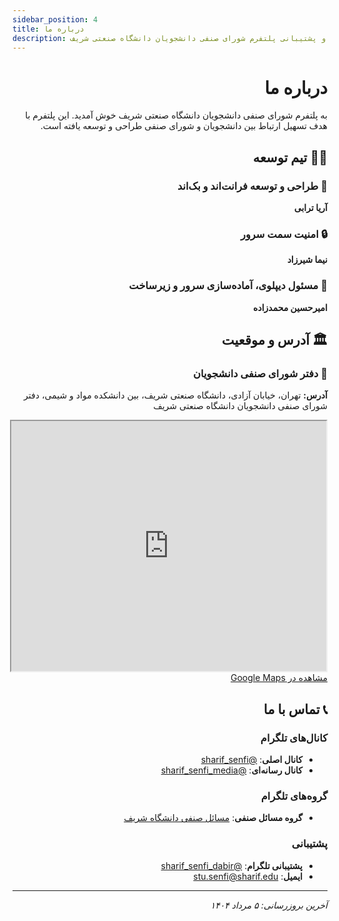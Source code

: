 ```yaml
---
sidebar_position: 4
title: درباره ما
description: اطلاعات تیم توسعه و پشتیبانی پلتفرم شورای صنفی دانشجویان دانشگاه صنعتی شریف
---
```


<div className="docs-background-container" dir="rtl">

# درباره ما

به پلتفرم شورای صنفی دانشجویان دانشگاه صنعتی شریف خوش آمدید. این پلتفرم با هدف تسهیل ارتباط بین دانشجویان و شورای صنفی طراحی و توسعه یافته است.

## 👨‍💻 تیم توسعه

### 🎨 طراحی و توسعه فرانت‌اند و بک‌اند
**آریا ترابی** 

### 🔒 امنیت سمت سرور
**نیما شیرزاد** 

### 🚀 مسئول دیپلوی، آماده‌سازی سرور و زیرساخت
**امیرحسین محمدزاده** 

## 🏛️ آدرس و موقعیت

<div className="about-us-location-section">
  <div className="location-info">
    <h3>📍 دفتر شورای صنفی دانشجویان</h3>
    <p><strong>آدرس:</strong> تهران، خیابان آزادی، دانشگاه صنعتی شریف، بین دانشکده مواد و شیمی، دفتر شورای صنفی دانشجویان دانشگاه صنعتی شریف</p>
  </div>
  
  <div className="google-maps-container">
    <iframe
      src="https://www.google.com/maps?q=35.7046,51.3503&hl=fa&z=16&output=embed"
      width="100%"
      height="400"
      style={{ border: 0, borderRadius: '8px' }}
      allowFullScreen
      loading="lazy"
      referrerPolicy="no-referrer-when-downgrade"
      title="موقعیت دفتر شورای صنفی دانشجویان دانشگاه صنعتی شریف"
    ></iframe>
    <div style={{ marginTop: '1rem', textAlign: 'center' }}>
      <a href="https://maps.app.goo.gl/2QkY5tTMe7RkpCbs9" target="_blank" rel="noopener noreferrer">
        مشاهده در Google Maps
      </a>
    </div>
  </div>
</div>

## 📞 تماس با ما

### کانال‌های تلگرام
- **کانال اصلی**: [@sharif_senfi](https://t.me/sharif_senfi)
- **کانال رسانه‌ای**: [@sharif_senfi_media](https://t.me/sharif_senfi_media)

### گروه‌های تلگرام
- **گروه مسائل صنفی**: [مسائل صنفی دانشگاه شریف](https://t.me/shora_sharif)

### پشتیبانی
- **پشتیبانی تلگرام**: [@sharif_senfi_dabir](https://t.me/sharif_senfi_dabir)
- **ایمیل**: [stu.senfi@sharif.edu](mailto:stu.senfi@sharif.edu)

---

<span dir="ltr">*آخرین بروزرسانی: ۵ مرداد ۱۴۰۴*</span>

</div>

<style>{`
  .about-us-location-section {
    margin: 2rem 0;
    padding: 2rem;
    background: var(--ifm-background-surface-color);
    border-radius: 12px;
    border: 1px solid var(--ifm-color-emphasis-300);
  }

  .location-info {
    margin-bottom: 1.5rem;
  }

  .location-info h3 {
    color: var(--ifm-color-primary-dark);
    margin-bottom: 1rem;
  }

  .location-info p {
    font-size: 1.1rem;
    line-height: 1.6;
    color: var(--ifm-font-color-base);
  }

  .google-maps-container {
    margin-top: 1.5rem;
  }

  .google-maps-container iframe {
    box-shadow: 0 4px 20px rgba(0, 0, 0, 0.1);
  }

  @media (max-width: 768px) {
    .about-us-location-section {
      padding: 1rem;
    }
    
    .google-maps-container iframe {
      height: 300px;
    }
  }
`}</style> 